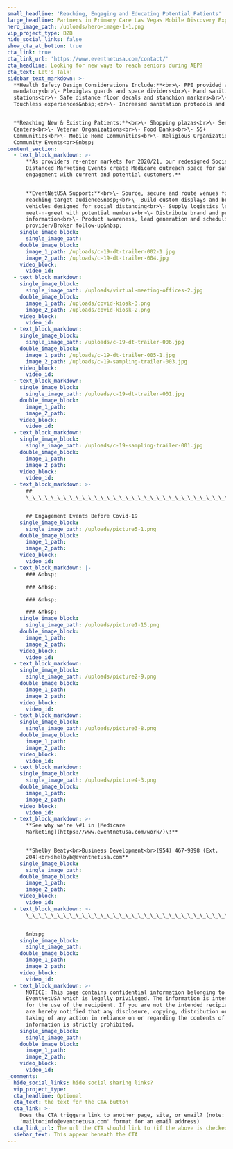 ```yaml
---
small_headline: 'Reaching, Engaging and Educating Potential Patients'
large_headline: Partners in Primary Care Las Vegas Mobile Discovery Experience
hero_image_path: /uploads/hero-image-1-1.png
vip_project_type: B2B
hide_social_links: false
show_cta_at_bottom: true
cta_link: true
cta_link_url: 'https://www.eventnetusa.com/contact/'
cta_headline: Looking for new ways to reach seniors during AEP?
cta_text: Let's Talk!
sidebar_text_markdown: >-
  **Health Safety Design Considerations Include:**<br>\- PPE provided and
  mandatory<br>\- Plexiglas guards and space dividers<br>\- Hand sanitizing
  stations<br>\- Safe distance floor decals and stanchion markers<br>\-
  Touchless experiences&nbsp;<br>\- Increased sanitation protocols and standards


  **Reaching New & Existing Patients:**<br>\- Shopping plazas<br>\- Senior
  Centers<br>\- Veteran Organizations<br>\- Food Banks<br>\- 55+
  Communities<br>\- Mobile Home Communities<br>\- Religious Organizations<br>\-
  Community Events<br>&nbsp;
content_section:
  - text_block_markdown: >-
      **As providers re-enter markets for 2020/21, our redesigned Socially
      Distanced Marketing Events create Medicare outreach space for safe
      engagement with current and potential customers.**


      **EventNetUSA Support:**<br>\- Source, secure and route venues for
      reaching target audience&nbsp;<br>\- Build custom displays and branded
      vehicles designed for social distancing<br>\- Supply logistics leading to
      meet-n-greet with potential members<br>\- Distribute brand and product
      information<br>\- Product awareness, lead generation and scheduling of
      provider/Broker follow-up&nbsp;
    single_image_block:
      single_image_path:
    double_image_block:
      image_1_path: /uploads/c-19-dt-trailer-002-1.jpg
      image_2_path: /uploads/c-19-dt-trailer-004.jpg
    video_block:
      video_id:
  - text_block_markdown:
    single_image_block:
      single_image_path: /uploads/virtual-meeting-offices-2.jpg
    double_image_block:
      image_1_path: /uploads/covid-kiosk-3.png
      image_2_path: /uploads/covid-kiosk-2.png
    video_block:
      video_id:
  - text_block_markdown:
    single_image_block:
      single_image_path: /uploads/c-19-dt-trailer-006.jpg
    double_image_block:
      image_1_path: /uploads/c-19-dt-trailer-005-1.jpg
      image_2_path: /uploads/c-19-sampling-trailer-003.jpg
    video_block:
      video_id:
  - text_block_markdown:
    single_image_block:
      single_image_path: /uploads/c-19-dt-trailer-001.jpg
    double_image_block:
      image_1_path:
      image_2_path:
    video_block:
      video_id:
  - text_block_markdown:
    single_image_block:
      single_image_path: /uploads/c-19-sampling-trailer-001.jpg
    double_image_block:
      image_1_path:
      image_2_path:
    video_block:
      video_id:
  - text_block_markdown: >-
      ##
      \_\_\_\_\_\_\_\_\_\_\_\_\_\_\_\_\_\_\_\_\_\_\_\_\_\_\_\_\_\_\_\_\_\_\_\_\_\_\_\_\_\_\_\_\_\_\_\_\_\_\_\_\_\_


      ## Engagement Events Before Covid-19
    single_image_block:
      single_image_path: /uploads/picture5-1.png
    double_image_block:
      image_1_path:
      image_2_path:
    video_block:
      video_id:
  - text_block_markdown: |-
      ### &nbsp;

      ### &nbsp;

      ### &nbsp;

      ### &nbsp;
    single_image_block:
      single_image_path: /uploads/picture1-15.png
    double_image_block:
      image_1_path:
      image_2_path:
    video_block:
      video_id:
  - text_block_markdown:
    single_image_block:
      single_image_path: /uploads/picture2-9.png
    double_image_block:
      image_1_path:
      image_2_path:
    video_block:
      video_id:
  - text_block_markdown:
    single_image_block:
      single_image_path: /uploads/picture3-8.png
    double_image_block:
      image_1_path:
      image_2_path:
    video_block:
      video_id:
  - text_block_markdown:
    single_image_block:
      single_image_path: /uploads/picture4-3.png
    double_image_block:
      image_1_path:
      image_2_path:
    video_block:
      video_id:
  - text_block_markdown: >-
      **See why we're \#1 in [Medicare
      Marketing](https://www.eventnetusa.com/work/)\!**


      **Shelby Beaty<br>Business Development<br>(954) 467-9898 (Ext.
      204)<br>shelbyb@eventnetusa.com**
    single_image_block:
      single_image_path:
    double_image_block:
      image_1_path:
      image_2_path:
    video_block:
      video_id:
  - text_block_markdown: >-
      \_\_\_\_\_\_\_\_\_\_\_\_\_\_\_\_\_\_\_\_\_\_\_\_\_\_\_\_\_\_\_\_\_\_\_\_\_\_\_\_\_\_\_\_\_\_\_\_\_\_\_\_\_\_\_\_\_\_\_\_\_\_\_\_\_\_\_\_\_\_\_\_\_\_\_\_\_\_\_\_\_\_\_


      &nbsp;
    single_image_block:
      single_image_path:
    double_image_block:
      image_1_path:
      image_2_path:
    video_block:
      video_id:
  - text_block_markdown: >-
      NOTICE: This page contains confidential information belonging to
      EventNetUSA which is legally privileged. The information is intended only
      for the use of the recipient. If you are not the intended recipient, you
      are hereby notified that any disclosure, copying, distribution or the
      taking of any action in reliance on or regarding the contents of this
      information is strictly prohibited.
    single_image_block:
      single_image_path:
    double_image_block:
      image_1_path:
      image_2_path:
    video_block:
      video_id:
_comments:
  hide_social_links: hide social sharing links?
  vip_project_type:
  cta_headline: Optional
  cta_text: the text for the CTA button
  cta_link: >-
    Does the CTA triggera link to another page, site, or email? (note: use
    'mailto:info@eventnetusa.com' format for an email address)
  cta_link_url: The url the CTA should link to (if the above is checked)
  siebar_text: This appear beneath the CTA
---
```

